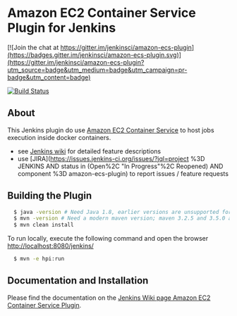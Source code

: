 # Amazon EC2 Container Service Plugin for Jenkins

[![Join the chat at https://gitter.im/jenkinsci/amazon-ecs-plugin](https://badges.gitter.im/jenkinsci/amazon-ecs-plugin.svg)](https://gitter.im/jenkinsci/amazon-ecs-plugin?utm_source=badge&utm_medium=badge&utm_campaign=pr-badge&utm_content=badge)

[![Build Status](https://ci.jenkins.io/job/Plugins/job/amazon-ecs-plugin/job/master/badge/icon)](https://ci.jenkins.io/job/Plugins/job/amazon-ecs-plugin/job/master/)

## About

This Jenkins plugin do use [Amazon EC2 Container Service](http://docs.aws.amazon.com/AmazonECS/latest/developerguide/Welcome.html) to host jobs execution inside docker containers.

* see [Jenkins wiki](https://wiki.jenkins-ci.org/display/JENKINS/Amazon+EC2+Container+Service+Plugin) for detailed feature descriptions
* use [JIRA](https://issues.jenkins-ci.org/issues/?jql=project %3D JENKINS AND status in (Open%2C "In Progress"%2C Reopened) AND component %3D amazon-ecs-plugin) to report issues / feature requests


## Building the Plugin

```bash
  $ java -version # Need Java 1.8, earlier versions are unsupported for build
  $ mvn -version # Need a modern maven version; maven 3.2.5 and 3.5.0 are known to work
  $ mvn clean install
```

To run locally, execute the following command and open the browser [http://localhost:8080/jenkins/](http://localhost:8080/jenkins/)

```bash
  $ mvn -e hpi:run
```


## Documentation and Installation

Please find the documentation on the [Jenkins Wiki page Amazon EC2 Container Service Plugin](https://wiki.jenkins-ci.org/display/JENKINS/Amazon+EC2+Container+Service+Plugin).
